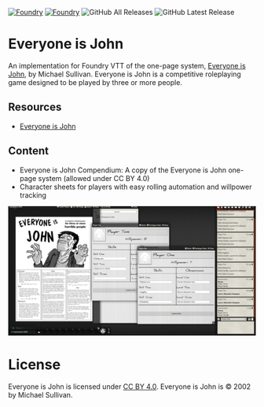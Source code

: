 [![Foundry](https://img.shields.io/badge/Foundry%40MinimumCore-0.6.6-yellow)](https://foundryvtt.com/)
[![Foundry](https://img.shields.io/badge/Foundry%40CompatibleCore-10.0.0-brightgreen)](https://foundryvtt.com/)
![GitHub All Releases](https://img.shields.io/github/downloads/sparkcity/fvtt-eij/total)
![GitHub Latest Release](https://img.shields.io/github/downloads/sparkcity/fvtt-eij/latest/total)

# Everyone is John
An implementation for Foundry VTT of the one-page system, [Everyone is John](https://overlycommonname.github.io/john.html), by Michael Sullivan. Everyone is John is a competitive roleplaying game designed to be played by three or more people.

## Resources
* [Everyone is John](https://overlycommonname.github.io/john.html)

## Content
* Everyone is John Compendium: A copy of the Everyone is John one-page system (allowed under CC BY 4.0)
* Character sheets for players with easy rolling automation and willpower tracking

![Image](https://raw.githubusercontent.com/sparkcity/fvttprojects/master/screenshots/eij.png "Everyone is John Overview")

# License
Everyone is John is licensed under [CC BY 4.0](https://creativecommons.org/licenses/by/4.0). Everyone is John is © 2002 by Michael Sullivan.